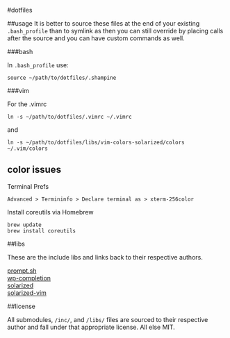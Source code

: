 #dotfiles

##usage
It is better to source these files at the end of your existing `.bash_profile` than to symlink as then you can still override by placing calls after the source and you can have custom commands as well.


###bash

In `.bash_profile` use:
```
source ~/path/to/dotfiles/.shampine
```

###vim

For the .vimrc
```
ln -s ~/path/to/dotfiles/.vimrc ~/.vimrc
```

and

```
ln -s ~/path/to/dotfiles/libs/vim-colors-solarized/colors ~/.vim/colors
```

## color issues

Terminal Prefs

`Advanced > Termininfo > Declare terminal as > xterm-256color`

Install coreutils via Homebrew

```
brew update
brew install coreutils
```

##libs

These are the include libs and links back to their respective authors.

[prompt.sh](https://github.com/cowboy/dotfiles/blob/master/source/50_prompt.sh)  
[wp-completion](https://github.com/wp-cli/wp-cli/)  
[solarized](https://github.com/tomislav/osx-terminal.app-colors-solarized)  
[solarized-vim](https://github.com/altercation/vim-colors-solarized)

##license

All submodules, `/inc/`, and `/libs/` files are sourced to their respective author and fall under that appropriate license. All else MIT.
